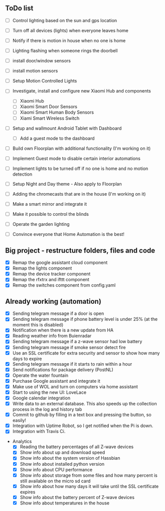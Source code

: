 ## ToDo list

- [ ] Control lighting based on the sun and gps location
- [ ] Turn off all devices (lights) when everyone leaves home
- [ ] Notify if there is motion in house when no one is home
- [ ] Lighting flashing when someone rings the doorbell
- [ ] install door/window sensors 
- [ ] install motion sensors
- [ ] Setup Motion Controlled Lights
- [ ] Investigate, install and configure new Xiaomi Hub and components
  - [ ] Xiaomi Hub
  - [ ] Xiaomi Smart Door Sensors
  - [ ] Xiaomi Smart Human Body Sensors
  - [ ] Xiami Smart Wireless Switch
- [ ] Setup and wallmount Android Tablet with Dashboard
  - [ ] Add a guest mode to the dashboard
- [ ] Build own Floorplan with additional functionality (I'm working on it)
- [ ] Implement Guest mode to disable certain interior automations
- [ ] Implement lights to be turned off if no one is home and no motion detection
- [ ] Setup Night and Day theme - Also apply to Floorplan
- [ ] Adding the chromecasts that are in the house (I'm working on it)
- [ ] Make a smart mirror and integrate it
- [ ] Make it possible to control the blinds
- [ ] Operate the garden lighting

- [ ] Convince everyone that Home Automation is the best!

## Big project - restructure folders, files and code
- [x] Remap the google assistant cloud component
- [x] Remap the lights component
- [x] Remap the device tracker component
- [x] Remap the rfxtrx and ifttt component
- [x] Remap the switches component from config.yaml

## Already working (automation)

- [x] Sending telegram message if a door is open
- [x] Sending telegram message if phone battery level is under 25% (at the moment this is disabled)
- [x] Notification when there is a new update from HA
- [x] Reading weather info from Buienradar
- [x] Sending telegram message if a z-wave sensor had low battery
- [x] Sending telegram message if smoke sensor detect fire
- [x] Use an SSL certificate for extra security and sensor to show how many days to expire
- [x] Sending telegram message if it starts to rain within a hour
- [x] Send notifications for package delivery (PostNL)
- [x] Operate the water fountain
- [x] Purchase Google assistant and integrate it
- [x] Make use of WOL and turn on computers via home assistant
- [x] Start to using the new UI: LoveLace
- [x] Google calendar integration
- [x] Write data to an external database. This also speeds up the collection process in the log and history tab
- [x] Commit to github by filling in a text box and pressing the button, so easily!
- [x] Integration with Uptime Robot, so I get notified when the Pi is down.
- [x] Integration with Travis Ci.

- Analytics 
	- [x] Reading the battery percentages of all Z-wave devices 
	- [x] Show info about up and download speed
	- [x] Show info about the system version of Hassbian
	- [x] Show info about installed python version
	- [x] Show info about CPU performance
	- [x] Show info about storage from some files and how many percent is still available on the micro sd card
	- [x] Show info about how many days it will take until the SSL certificate expires
	- [x] Show info about the battery percent of Z-wave devices
	- [x] Show info about temperatures in the house